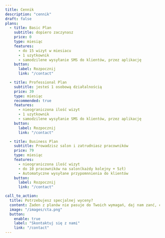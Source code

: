 ```yaml
---
title: Cennik
description: "cennik"
draft: false
plans:
  - title: Basic Plan
    subtitle: dopiero zaczynasz
    price: 0
    type: miesiąc
    features:
      - do 15 wizyt w miesiacu
      - 1 uzytkownik
      - samodzilene wysyłanie SMS do klientów, przez aplikację
    button:
      label: Rozpocznij
      link: "/contact"

  - title: Professional Plan
    subtitle: jesteś 1 osobową działalnością
    price: 39
    type: miesiąc
    recommended: true
    features:
      - nieograniczona ilość wizyt
      - 1 uzytkownik
      - samodzilene wysyłanie SMS do klientów, przez aplikację
    button:
      label: Rozpocznij
      link: "/contact"

  - title: Business Plan
    subtitle: Prowadzisz salon i zatrudniasz pracowników
    price: 79
    type: miesiąc
    features:
      - nieograniczona ilość wizyt
      - do 10 pracowników na salon(każdy kolejny + 5zł)
      - Automatyczne wysyłane przypomnnienia do klientów
    button:
      label: Rozpocznij
      link: "/contact"

call_to_action:
  title: Potrzebujesz specjalnej wyceny?
  content: Żaden z planów nie pasuje do Twoich wymagań, daj nam zanć, coś wymyślimy :)
  image: "/images/cta.png"
  button:
    enable: true
    label: "Skontaktuj się z nami"
    link: "/contact"
---
```

